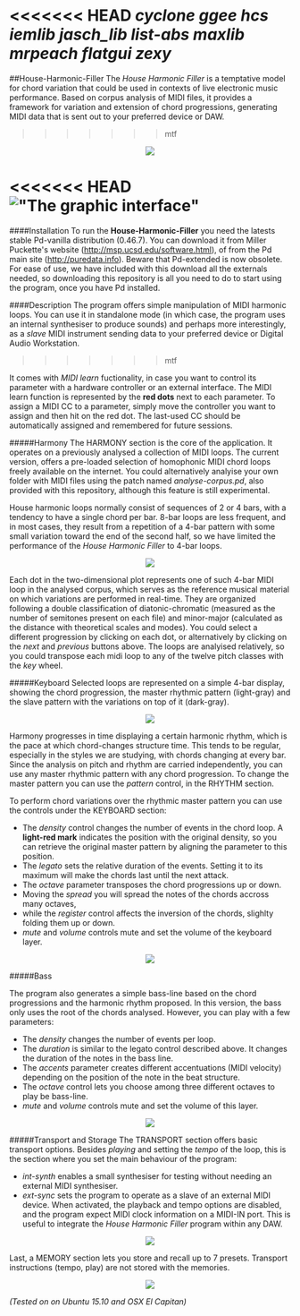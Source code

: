 
<<<<<<< HEAD
*cyclone ggee hcs iemlib jasch_lib list-abs maxlib mrpeach flatgui zexy*
=======
##House-Harmonic-Filler
The *House Harmonic Filler* is a temptative model for chord variation that could be used in contexts of live electronic music performance. Based on corpus analysis of MIDI files, it provides a framework for variation and extension of chord progressions, generating MIDI data that is sent out to your preferred device or DAW.
>>>>>>> mtf

<p align="center">
  <img src="/doc/img-hhf.png"/>
</p>

<<<<<<< HEAD
!["The graphic interface"](/gui.png?raw=true)
=======
####Installation
To run the **House-Harmonic-Filler** you need the latests stable Pd-vanilla distribution (0.46.7). You can download it from Miller Puckette's website (http://msp.ucsd.edu/software.html), of from the Pd main site (http://puredata.info). Beware that Pd-extended is now obsolete. For ease of use, we have included with this download all the externals needed, so downloading this repository is all you need to do to start using the program, once you have Pd installed.

####Description
The program offers simple manipulation of MIDI harmonic loops. You can use it in standalone mode (in which case, the program uses an internal synthesiser to produce sounds) and perhaps more interestingly, as a *slave* MIDI instrument sending data to your preferred device or Digital Audio Workstation. 
>>>>>>> mtf

It comes with *MIDI learn* fuctionality, in case you want to control its parameter with a hardware controller or an external interface. The MIDI learn function is represented by the **red dots** next to each parameter. To assign a MIDI CC to a parameter, simply move the controller you want to assign and then hit on the red dot. The last-used CC should be automatically assigned and remembered for future sessions.

#####Harmony
The HARMONY section is the core of the application. It operates on a previously analysed a collection of MIDI loops. The current version, offers a pre-loaded selection of homophonic MIDI chord loops freely available on the internet. You could alternatively analyise your own folder with MIDI files using the patch named *analyse-corpus.pd*, also provided with this repository, although this feature is still experimental.

House harmonic loops normally consist of sequences of 2 or 4 bars, with a tendency to have a single chord per bar. 8-bar loops are less frequent, and in most cases, they result from a repetition of a 4-bar pattern with some small variation toward the end of the second half, so we have limited the performance of the *House Harmonic Filler* to 4-bar loops.

<p align="center">
  <img src="/doc/img-harmony.png"/>
</p>

Each dot in the two-dimensional plot represents one of such 4-bar MIDI loop in the analysed corpus, which serves as the reference musical material on which variations are performed in real-time. They are organized following a double classification of diatonic-chromatic (measured as the number of semitones present on each file) and minor-major (calculated as the distance with theoretical scales and modes). You could select a different progression by clicking on each dot, or alternatively by clicking on the *next* and *previous* buttons above. The loops are analyised relatively, so you could transpose each midi loop to any of the twelve pitch classes with the *key* wheel.

#####Keyboard
Selected loops are represented on a simple 4-bar display, showing the chord progression, the master rhythmic pattern (light-gray) and the slave pattern with the variations on top of it (dark-gray).

<p align="center">
  <img src="/doc/img-loop.png"/>
</p>

Harmony progresses in time displaying a certain harmonic rhythm, which is the pace at which chord-changes structure time. This tends to be regular, especially in the styles we are studying, with chords changing at every bar. Since the analysis on pitch and rhythm are carried independently, you can use any master rhythmic pattern with any chord progression. To change the master pattern you can use the *pattern* control, in the RHYTHM section.

To perform chord variations over the rhythmic master pattern you can use the controls under the KEYBOARD section:

- The *density* control changes the number of events in the chord loop. A **light-red mark** indicates the position with the original density, so you can retrieve the original master pattern by aligning the parameter to this position.
- The *legato* sets the relative duration of the events. Setting it to its maximum will make the chords last until the next attack.
- The *octave* parameter transposes the chord progressions up or down.
- Moving the *spread* you will spread the notes of the chords accross many octaves,
- while the *register* control affects the inversion of the chords, slighlty folding them up or down.
- *mute* and *volume* controls mute and set the volume of the keyboard layer.

<p align="center">
  <img src="/doc/img-chords.png"/>
</p>

#####Bass

The program also generates a simple bass-line based on the chord progressions and the harmonic rhythm proposed. In this version, the bass only uses the root of the chords analysed. However, you can play with a few parameters:

- The *density* changes the number of events per loop.
- The *duration* is similar to the legato control described above. It changes the duration of the notes in the bass line.
- The *accents* parameter creates different accentuations (MIDI velocity) depending on the position of the note in the beat structure.
- The *octave* control lets you choose among three different octaves to play be bass-line.
- *mute* and *volume* controls mute and set the volume of this layer.

<p align="center">
  <img src="/doc/img-bass.png"/>
</p>

#####Transport and Storage
The TRANSPORT section offers basic transport options. Besides *playing* and setting the *tempo* of the loop, this is the section where you set the main behaviour of the program:

- *int-synth* enables a small synthesiser for testing without needing an external MIDI synthesiser.
- *ext-sync* sets the program to operate as a slave of an external MIDI device. When activated, the playback and tempo options are disabled, and the program expect MIDI clock information on a MIDI-IN port. This is useful to integrate the *House Harmonic Filler* program within any DAW.

<p align="center">
  <img src="/doc/img-transport.png"/>
</p>

Last, a MEMORY section lets you store and recall up to 7 presets. Transport instructions (tempo, play) are not stored with the memories.

<p align="center">
  <img src="/doc/img-memory.png"/>
</p>

*(Tested on on Ubuntu 15.10 and OSX El Capitan)*
